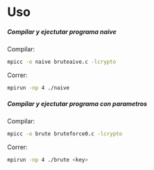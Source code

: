 # Uso

##### Compilar y ejectutar programa naive

Compilar:
```bash
mpicc -o naive bruteaive.c -lcrypto
```

Correr:
```bash
mpirun -np 4 ./naive
```

##### Compilar y ejectutar programa con parametros

Compilar:
```bash
mpicc -o brute bruteforce0.c -lcrypto
```

Correr:
```bash
mpirun -np 4 ./brute <key>
```